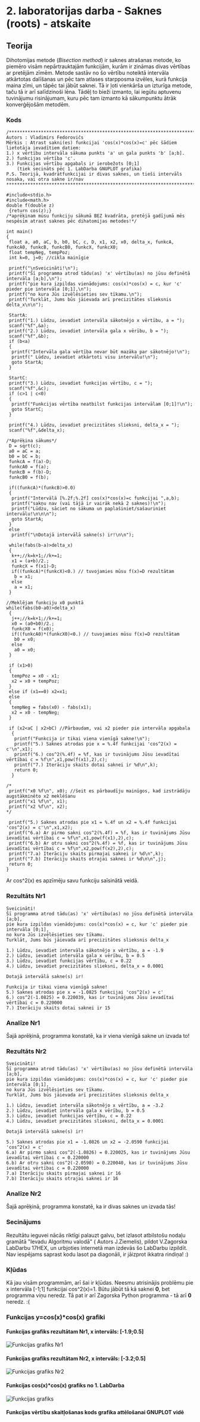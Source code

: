 # 2. laboratorijas darba - Saknes (roots) - atskaite

## Teorija
Dihotomijas metode (*Bisection method*) ir saknes atrašanas metode, ko piemēro visām nepārtrauktajām funkcijām, kurām ir zināmas divas vērtības ar pretējām zīmēm. Metode sastāv no šo vērtību noteiktā intervāla atkārtotas dalīšanas un pēc tam atlases starpposma izvēles, kurā funkcija maina zīmi, un tāpēc tai jābūt saknei. Tā ir ļoti vienkārša un izturīga metode, taču tā ir arī salīdzinoši lēna. Tādēļ to bieži izmanto, lai iegūtu aptuvenu tuvinājumu risinājumam, kuru pēc tam izmanto kā sākumpunktu ātrāk konverģējošām metodēm.  

### Kods
```
/***************************************************************************************
Autors : Vladimirs Fedorovičs
Mērķis : Atrast sakni(es) funkcijai 'cos(x)*cos(x)=c' pēc šādiem lietotāja ievadītiem datiem:
1.) x vērtību intervāla sākuma punkts 'a' un gala punkts 'b' [a;b].
2.) funkcijas vērtība 'c'.
3.) Funkcijas vērtību apgabals ir ierobežots [0;1] 
    (tiek secināts pēc 1. LabDarba GNUPLOT grafika)
P.S. Teorijā, kvadrātfunkcijai ir divas saknes, un tieši intervāls nosaka, vai otra sakne ir/nav
*****************************************************************************************/

#include<stdio.h>
#include<math.h>
double f(double z)
 {return cos(z);} 
/*aprēķinam mūsu funkciju sākumā BEZ kvadrāta, pretējā gadījumā mēs nespēsim atrast saknes pēc dihatomijas metodes!*/

int main()
{
 float a, a0, aC, b, b0, bC, c, D, x1, x2, x0, delta_x, funkcA, funkcA0, funkcB, funkcB0, funkcX, funkcX0;
 float tempNeg, tempPoz;
 int k=0, j=0; //cikla mainīgie

 printf("\nSveicināti!\n");
 printf("Šī programma atrod tādu(as) 'x' vērtību(as) no jūsu definētā intervāla [a;b],\n");
 printf("pie kura izpildas vienādojums: cos(x)*cos(x) = c, kur 'c' pieder pie intervāla [0;1],\n");
 printf("no kura Jūs izvēlēsieties sev tīkamu.\n");
 printf("Turklāt, Jums būs jāievada arī precizitātes slieksnis delta_x\n\n");

 StartA:
 printf("1.) Lūdzu, ievadiet intervāla sākotnējo x vērtību, a = ");
 scanf("%f",&a);
 printf("2.) Lūdzu, ievadiet intervāla gala x vērību, b = ");
 scanf("%f",&b);
 if (b<a)
 {
  printf("Intervāla gala vērtība nevar būt mazāka par sākotnējo!\n");
  printf(" Lūdzu, ievadiet atkārtoti visu intervālu!\n");
  goto StartA;
 }

 StartC:
 printf("3.) Lūdzu, ievadiet funkcijas vērtību, c = ");
 scanf("%f",&c);
 if (c>1 | c<0)
 {
  printf("Funkcijas vērtība neatbilst funkcijas intervālam [0;1]!\n");
  goto StartC;
 }

 printf("4.) Lūdzu, ievadiet precizitātes slieksni, delta_x = ");
 scanf("%f",&delta_x);

/*Aprēķina sākums*/
 D = sqrt(c);
 a0 = aC = a;
 b0 = bC = b;
 funkcA = f(a)-D;
 funkcA0 = f(a);
 funkcB = f(b)-D;
 funkcB0 = f(b);

 if((funkcA)*(funkcB)>0.0)
 {
  printf("Intervālā [%.2f;%.2f] cos(x)*cos(x)=c funkcijai ",a,b);
  printf("sakņu nav (vai tājā ir vairāk nekā 2 saknes)!\n");
  printf("Lūdzu, sāciet no sākuma un paplašiniet/sašauriniet intervālu!\n\n\n");
  goto StartA;
 }
 else
  printf("\nDotajā intervālā sakne(s) ir!\n\n");

 while(fabs(b-a)>delta_x)
 {
  k++;//k=k+1;//k+=1;
  x1 = (a+b)/2.;
  funkcX = f(x1)-D;
  if((funkcA)*(funkcX)<0.) // tuvojamies mūsu f(x)=D rezultātam
   b = x1;
  else
   a = x1;
 }

//Meklējam funkciju x0 punktā
while(fabs(b0-a0)>delta_x)
 {
  j++;//k=k+1;//k+=1;
  x0 = (a0+b0)/2.;
  funkcX0 = f(x0);
  if((funkcA0)*(funkcX0)<0.) // tuvojamies mūsu f(x)=D rezultātam
   b0 = x0;
  else
   a0 = x0;
 }

 if (x1>0)
 {
  tempPoz = x0 - x1;
  x2 = x0 + tempPoz;
 }
 else if (x1==0) x2=x1;
 else
 {
  tempNeg = fabs(x0) - fabs(x1);
  x2 = x0 - tempNeg;
 }

 if (x2<aC | x2>bC) //Pārbaudam, vai x2 pieder pie intervāla apgabala
  {
   printf("Funkcija ir tikai viena vienīgā sakne!\n");
   printf("5.) Saknes atrodas pie x = %.4f funkcijai 'cos^2(x) = c'\n",x1);
   printf("6.) cos^2(%.4f) = %f, kas ir tuvinājums Jūsu ievadītai vērtībai c = %f\n",x1,pow(f(x1),2),c);
   printf("7.) Iterāciju skaits dotai saknei ir %d\n",k);
   return 0;
  }

/*
 printf("x0 %f\n", x0); //šeit es pārbaudīju mainīgos, kad izstrādāju augstākminēto x2 meklēšanu
 printf("x1 %f\n", x1);
 printf("x2 %f\n", x2);
*/

 printf("5.) Saknes atrodas pie x1 = %.4f un x2 = %.4f funkcijai 'cos^2(x) = c'\n",x1,x2);
 printf("6.a) Ar pirmo sakni cos^2(%.4f) = %f, kas ir tuvinājums Jūsu ievadītai vērtībai c = %f\n",x1,pow(f(x1),2),c);
 printf("6.b) Ar otru sakni cos^2(%.4f) = %f, kas ir tuvinājums Jūsu ievadītai vērtībai c = %f\n",x2,pow(f(x2),2),c);
 printf("7.a) Iterāciju skaits pirmajai saknei ir %d\n",k);
 printf("7.b) Iterāciju skaits otrajai saknei ir %d\n\n",j);
 return 0;
}

```
Ar cos^2(x) es apzīmēju savu funkciju saīsinātā veidā.

### Rezultāts Nr1
```
Sveicināti!
Šī programma atrod tādu(as) 'x' vērtību(as) no jūsu definētā intervāla [a;b],
pie kura izpildas vienādojums: cos(x)*cos(x) = c, kur 'c' pieder pie intervāla [0;1],
no kura Jūs izvēlēsieties sev tīkamu.
Turklāt, Jums būs jāievada arī precizitātes slieksnis delta_x

1.) Lūdzu, ievadiet intervāla sākotnējo x vērtību, a = -1.9
2.) Lūdzu, ievadiet intervāla gala x vērību, b = 0.5
3.) Lūdzu, ievadiet funkcijas vērtību, c = 0.22
4.) Lūdzu, ievadiet precizitātes slieksni, delta_x = 0.0001

Dotajā intervālā sakne(s) ir!

Funkcija ir tikai viena vienīgā sakne!
5.) Saknes atrodas pie x = -1.0825 funkcijai 'cos^2(x) = c'
6.) cos^2(-1.0825) = 0.220039, kas ir tuvinājums Jūsu ievadītai vērtībai c = 0.220000
7.) Iterāciju skaits dotai saknei ir 15

```

### Analīze Nr1
Šajā aprēķinā, programma konstatē, ka ir viena vienīgā sakne un izvada to!


### Rezultāts Nr2
```
Sveicināti!
Šī programma atrod tādu(as) 'x' vērtību(as) no jūsu definētā intervāla [a;b],
pie kura izpildas vienādojums: cos(x)*cos(x) = c, kur 'c' pieder pie intervāla [0;1],
no kura Jūs izvēlēsieties sev tīkamu.
Turklāt, Jums būs jāievada arī precizitātes slieksnis delta_x

1.) Lūdzu, ievadiet intervāla sākotnējo x vērtību, a = -3.2
2.) Lūdzu, ievadiet intervāla gala x vērību, b = 0.5
3.) Lūdzu, ievadiet funkcijas vērtību, c = 0.22
4.) Lūdzu, ievadiet precizitātes slieksni, delta_x = 0.0001

Dotajā intervālā sakne(s) ir!

5.) Saknes atrodas pie x1 = -1.0826 un x2 = -2.0590 funkcijai 'cos^2(x) = c'
6.a) Ar pirmo sakni cos^2(-1.0826) = 0.220025, kas ir tuvinājums Jūsu ievadītai vērtībai c = 0.220000
6.b) Ar otru sakni cos^2(-2.0590) = 0.220040, kas ir tuvinājums Jūsu ievadītai vērtībai c = 0.220000
7.a) Iterāciju skaits pirmajai saknei ir 16
7.b) Iterāciju skaits otrajai saknei ir 16

```

### Analīze Nr2
Šajā aprēķinā, programma konstatē, ka ir divas saknes un izvada tās!

### Secinājums
Rezultātu ieguvei nācās riktīgi palauzt galvu, bet izlasot atbilstošu nodaļu gramātā "Ievadu Algoritmu valodā" ( Autors J.Ziemelis), pildot V.Zagorska LabDarbu 17HEX, un urbjoties internetā man izdevās šo LabDarbu izpildīt.  
Nav iespējams saprast kodu lasot pa diagonāli, ir jāizprot ikkatra rindiņa! :) 

### Kļūdas
Kā jau visām programmām, arī šai ir kļūdas. Neesmu atrisinājis problēmu pie x intervāla \[-1;1\] funkcijai cos^2(x)=1. Būtu jābūt tā kā saknei **0**, bet programma viņu neredz. Tā pat ir arī Zagorska Python programma - tā arī **0** neredz. :( 

### Funkcijas y=cos(x)\*cos(x) grafiki  
#### Funkcijas grafiks rezultātam Nr1, x intervāls: \[-1.9;0.5\]  
![Funkcijas grafiks Nr1](https://github.com/MACTEP-ETF/RTR105/blob/master/darbi/LabDarbiAtskaites/series/GnuplotSeries/Funkcijas%20grafiks.png)


#### Funkcijas grafiks rezultātam Nr2, x intervāls: \[-3.2;0.5\]  
![Funkcijas grafiks Nr2](https://github.com/MACTEP-ETF/RTR105/blob/master/darbi/LabDarbiAtskaites/series/GnuplotSeries/Funkcijas%20grafiks.png)

#### Funkcijas cos(x)\*cos(x) grafiks no 1. LabDarba 
![Funkcijas grafiks](https://github.com/MACTEP-ETF/RTR105/blob/master/darbi/LabDarbiAtskaites/series/GnuplotSeries/Funkcijas%20grafiks.png)

#### Funkcijas vērtību skaitļošanas kods grafika attēlošanai GNUPLOT vidē
```

```
